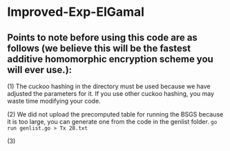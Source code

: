 # Improved-Exp-ElGamal
## Points to note before using this code are as follows (we believe this will be the fastest additive homomorphic encryption scheme you will ever use.):
(1) The cuckoo hashing in the directory must be used because we have adjusted the parameters for it. If you use other cuckoo hashing, you may waste time modifying your code.
  
(2) We did not upload the precomputed table for running the BSGS because it is too large, you can generate one from the code in the genlist folder. `go run genlist.go > Tx 28.txt`

(3) 
